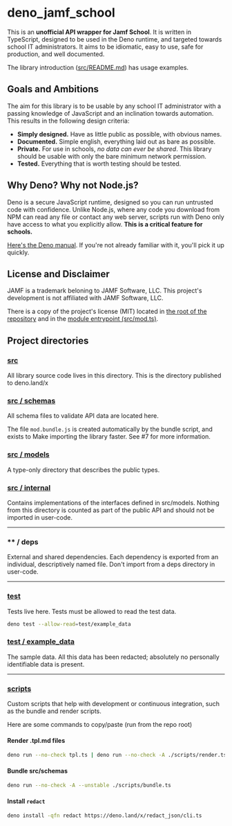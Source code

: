 # deno_jamf_school

This is an **unofficial API wrapper for Jamf School**. It is written in TypeScript,
designed to be used in the Deno runtime, and targeted towards school IT administrators.
It aims to be idiomatic, easy to use, safe for production, and well documented.

The library introduction ([src/README.md](src/README.md)) has usage examples.

## Goals and Ambitions

The aim for this library is to be usable by any school IT administrator with a passing
knowledge of JavaScript and an inclination towards automation. This results in the
following design criteria:

- **Simply designed.** Have as little public as possible, with obvious names.
- **Documented.** Simple english, everything laid out as bare as possible.
- **Private.** For use in schools, _no data can ever be shared_. This library should be
  usable with only the bare minimum network permission.
- **Tested.** Everything that is worth testing should be tested.

## Why Deno? Why not Node.js?

Deno is a secure JavaScript runtime, designed so you can run untrusted code with
confidence. Unlike Node.js, where any code you download from NPM can read any file or
contact any web server, scripts run with Deno only have access to what you explicitly
allow. **This is a critical feature for schools.**

[Here's the Deno manual](https://deno.land/manual). If you're not already familiar with
it, you'll pick it up quickly.

## License and Disclaimer

JAMF is a trademark beloning to JAMF Software, LLC. This project's development is not
affiliated with JAMF Software, LLC.

There is a copy of the project's license (MIT) located in
[the root of the repository](./LICENSE) and in the
[module entrypoint (src/mod.ts)](./src/mod.ts).

## Project directories

### [src](src)

All library source code lives in this directory. This is the directory published to
deno.land/x

### [src / schemas](src/schemas)

All schema files to validate API data are located here.

The file `mod.bundle.js` is created automatically by the bundle script, and exists to
Make importing the library faster. See #7 for more information.

### [src / models](src/models)

A type-only directory that describes the public types.

### [src / internal](src/internal)

Contains implementations of the interfaces defined in src/models. Nothing from this
directory is counted as part of the public API and should not be imported in user-code.

---

### ** / deps

External and shared dependencies. Each dependency is exported from an individual,
descriptively named file. Don't import from a deps directory in user-code.

---

### [test](test)

Tests live here. Tests must be allowed to read the test data.

```bash
deno test --allow-read=test/example_data
```

### [test / example_data](test/example_data)

The sample data. All this data has been redacted; absolutely no personally identifiable
data is present.

---

### [scripts](scripts)

Custom scripts that help with development or continuous integration, such as the bundle
and render scripts.

Here are some commands to copy/paste (run from the repo root)

#### Render .tpl.md files

```bash
deno run --no-check tpl.ts | deno run --no-check -A ./scripts/render.ts
```

#### Bundle src/schemas

```bash
deno run --no-check -A --unstable ./scripts/bundle.ts
```

#### Install `redact`

```bash
deno install -qfn redact https://deno.land/x/redact_json/cli.ts
```
